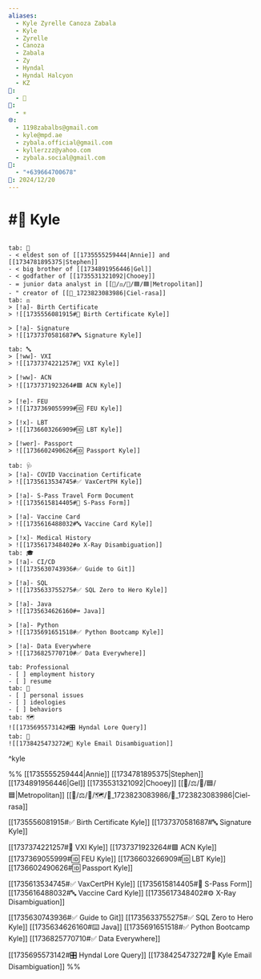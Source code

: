 ```yaml
---
aliases:
  - Kyle Zyrelle Canoza Zabala
  - Kyle
  - Zyrelle
  - Canoza
  - Zabala
  - Zy
  - Hyndal
  - Hyndal Halcyon
  - KZ
📁:
  - 👤
👤:
  - ✳️
🌐:
  - 1198zabalbs@gmail.com
  - kyle@mpd.ae
  - zybala.official@gmail.com
  - kyllerzzz@yahoo.com
  - zybala.social@gmail.com
📝:
  - "+639664700678"
📅: 2024/12/20
---
```

# #👤 Kyle

```tabs

tab: 👤
- < eldest son of [[1735555259444|Annie]] and [[1734781895375|Stephen]]
- < big brother of [[1734891956446|Gel]]
- < godfather of [[1735531321092|Chooey]]
- = junior data analyst in [[📁/⚖️/💼/🟦/🟦|Metropolitan]]
- " creator of [[📁_1723823083986|Ciel-rasa]]
tab: ⚖️
> [!a]- Birth Certificate
> ![[1735556081915#👤 Birth Certificate Kyle]]

> [!a]- Signature
> ![[1737370581687#🔤 Signature Kyle]]

tab: 🔤
> [!ww]- VXI
> ![[1737374221257#💼 VXI Kyle]]

> [!ww]- ACN
> ![[1737371923264#🟪 ACN Kyle]]

> [!e]- FEU
> ![[1737369055999#🆔 FEU Kyle]]

> [!x]- LBT
> ![[1736603266909#🆔 LBT Kyle]]

> [!wer]- Passport
> ![[1736602490626#🆔 Passport Kyle]]

tab: 🩺
> [!a]- COVID Vaccination Certificate
> ![[1735613534745#✅ VaxCertPH Kyle]]

> [!a]- S-Pass Travel Form Document
> ![[1735615814405#📍 S-Pass Form]]

> [!a]- Vaccine Card
> ![[1735616488032#🔤 Vaccine Card Kyle]]

> [!x]- Medical History
> ![[1735617348402#⚙️ X-Ray Disambiguation]]
tab: 🎓
> [!a]- CI/CD
> ![[1735630743936#✅ Guide to Git]]

> [!a]- SQL
> ![[1735633755275#✅ SQL Zero to Hero Kyle]]

> [!a]- Java
> ![[1735634626160#⌨️ Java]]

> [!a]- Python
> ![[1735691651518#✅ Python Bootcamp Kyle]]

> [!a]- Data Everywhere
> ![[1736825770710#✅ Data Everywhere]]

tab: Professional
- [ ] employment history
- [ ] resume
tab: 🧠
- [ ] personal issues
- [ ] ideologies
- [ ] behaviors
tab: 🗺️
![[1735695573142#🎛️ Hyndal Lore Query]]
tab: 📝
![[1738425473272#🔢 Kyle Email Disambiguation]]
```

^kyle

%%
[[1735555259444|Annie]]
[[1734781895375|Stephen]]
[[1734891956446|Gel]]
[[1735531321092|Chooey]]
[[📁/⚖️/💼/🟦/🟦|Metropolitan]]
[[📁/⚖️/📍/🗺️/📁_1723823083986/📁_1723823083986|Ciel-rasa]]

[[1735556081915#✅ Birth Certificate Kyle]]
[[1737370581687#🔤 Signature Kyle]]

[[1737374221257#💼 VXI Kyle]]
[[1737371923264#🟪 ACN Kyle]]
[[1737369055999#🆔 FEU Kyle]]
[[1736603266909#🆔 LBT Kyle]]
[[1736602490626#🆔 Passport Kyle]]

[[1735613534745#✅ VaxCertPH Kyle]]
[[1735615814405#📍 S-Pass Form]]
[[1735616488032#🔤 Vaccine Card Kyle]]
[[1735617348402#⚙️ X-Ray Disambiguation]]

[[1735630743936#✅ Guide to Git]]
[[1735633755275#✅ SQL Zero to Hero Kyle]]
[[1735634626160#⌨️ Java]]
[[1735691651518#✅ Python Bootcamp Kyle]]
[[1736825770710#✅ Data Everywhere]]

[[1735695573142#🎛️ Hyndal Lore Query]]
[[1738425473272#🔢 Kyle Email Disambiguation]]
%%